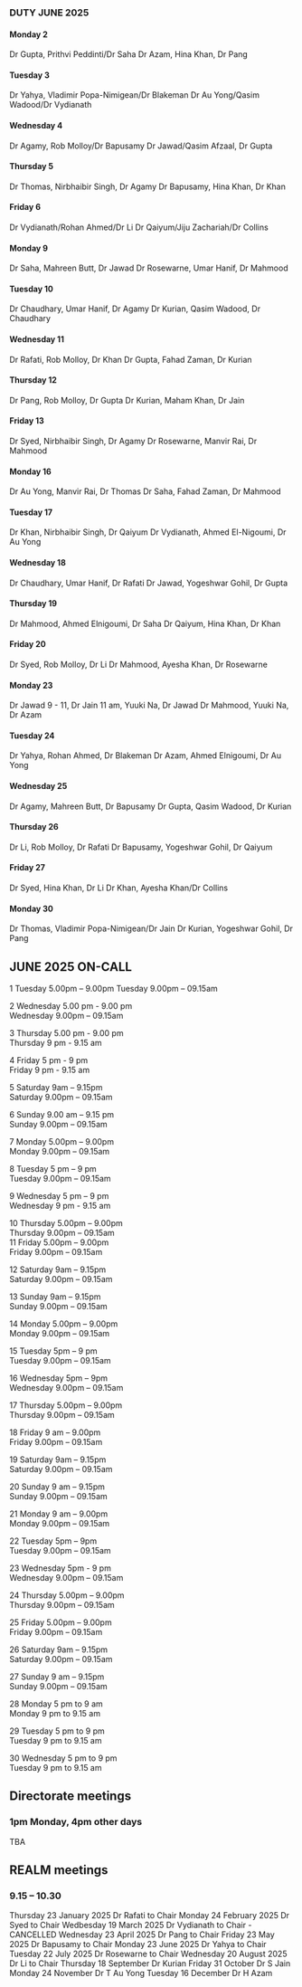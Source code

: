 

### DUTY JUNE 2025

#### Monday 2
Dr Gupta, Prithvi Peddinti/Dr Saha
Dr Azam, Hina Khan, Dr Pang

#### Tuesday 3
Dr Yahya, Vladimir Popa-Nimigean/Dr Blakeman
Dr Au Yong/Qasim Wadood/Dr Vydianath

#### Wednesday 4
Dr Agamy, Rob Molloy/Dr Bapusamy
Dr Jawad/Qasim Afzaal, Dr Gupta

#### Thursday 5
Dr Thomas, Nirbhaibir Singh, Dr Agamy
Dr Bapusamy, Hina Khan, Dr Khan

#### Friday 6
Dr Vydianath/Rohan Ahmed/Dr Li
Dr Qaiyum/Jiju Zachariah/Dr Collins

#### Monday 9
Dr Saha, Mahreen Butt, Dr Jawad
Dr Rosewarne, Umar Hanif, Dr Mahmood

#### Tuesday 10
Dr Chaudhary, Umar Hanif, Dr Agamy
Dr Kurian, Qasim Wadood, Dr Chaudhary

#### Wednesday 11
Dr Rafati, Rob Molloy, Dr Khan
Dr Gupta, Fahad Zaman, Dr Kurian

#### Thursday 12
Dr Pang, Rob Molloy, Dr Gupta
Dr Kurian, Maham Khan, Dr Jain

#### Friday 13
Dr Syed, Nirbhaibir Singh, Dr Agamy
Dr Rosewarne, Manvir Rai, Dr Mahmood

#### Monday 16
Dr Au Yong, Manvir Rai, Dr Thomas
Dr Saha, Fahad Zaman, Dr Mahmood

#### Tuesday 17
Dr Khan, Nirbhaibir Singh, Dr Qaiyum
Dr Vydianath, Ahmed El-Nigoumi, Dr Au Yong

#### Wednesday 18
Dr Chaudhary, Umar Hanif, Dr Rafati
Dr Jawad, Yogeshwar Gohil, Dr Gupta

#### Thursday 19
Dr Mahmood, Ahmed Elnigoumi, Dr Saha
Dr Qaiyum, Hina Khan, Dr Khan

#### Friday 20
Dr Syed, Rob Molloy, Dr Li
Dr Mahmood, Ayesha Khan, Dr Rosewarne

#### Monday 23
Dr Jawad 9 - 11, Dr Jain 11 am, Yuuki Na, Dr Jawad
Dr Mahmood, Yuuki Na, Dr Azam

#### Tuesday 24
Dr Yahya, Rohan Ahmed, Dr Blakeman
Dr Azam, Ahmed Elnigoumi, Dr Au Yong

#### Wednesday 25
Dr Agamy, Mahreen Butt, Dr Bapusamy
Dr Gupta, Qasim Wadood, Dr Kurian

#### Thursday 26
Dr Li, Rob Molloy, Dr Rafati
Dr Bapusamy, Yogeshwar Gohil, Dr Qaiyum

#### Friday 27
Dr Syed, Hina Khan, Dr Li
Dr Khan, Ayesha Khan/Dr Collins

#### Monday 30
Dr Thomas, Vladimir Popa-Nimigean/Dr Jain
Dr Kurian, Yogeshwar Gohil, Dr Pang



## JUNE 2025 ON-CALL

1	Tuesday		5.00pm – 9.00pm	
	Tuesday  	9.00pm – 09.15am	
 
2	Wednesday  5.00 pm - 9.00 pm 	
	Wednesday  9.00pm – 09.15am	

3	Thursday   5.00 pm - 9.00 pm	
	Thursday   9 pm - 9.15 am 	

4	Friday    5 pm - 9 pm 		
	Friday 	  9 pm - 9.15 am	

5	Saturday 9am – 9.15pm		
	Saturday 9.00pm – 09.15am	
  
6	Sunday 9.00 am – 9.15 pm	
	Sunday 9.00pm – 09.15am		
 
7	Monday 5.00pm – 9.00pm		
	Monday 9.00pm – 09.15am		
 
8	Tuesday 5 pm – 9 pm		
	Tuesday 9.00pm – 09.15am	
 
9	Wednesday 5 pm – 9 pm		
	Wednesday 9 pm - 9.15 am	
 
10	Thursday 5.00pm – 9.00pm	
	Thursday 9.00pm – 09.15am	
11	Friday 5.00pm – 9.00pm		
	Friday 9.00pm – 09.15am		
 
12	Saturday 9am – 9.15pm		
	Saturday 9.00pm – 09.15am	
 
13	Sunday 9am – 9.15pm			
	Sunday 9.00pm – 09.15am		
 
14	Monday 5.00pm – 9.00pm		
	Monday 9.00pm – 09.15am		
 
15	Tuesday 5pm – 9 pm 		
	Tuesday 9.00pm – 09.15am	
 
16	Wednesday 5pm – 9pm		
	Wednesday 9.00pm – 09.15am	
 
17	Thursday 5.00pm – 9.00pm	
	Thursday 9.00pm – 09.15am	
 
18	Friday 9 am – 9.00pm		
	Friday 9.00pm – 09.15am		
 
19	Saturday 9am – 9.15pm		
	Saturday 9.00pm – 09.15am	
 
20	Sunday 9 am – 9.15pm		
	Sunday 9.00pm – 09.15am		
 
21	Monday 9 am – 9.00pm		
	Monday 9.00pm – 09.15am		
 
22	Tuesday 5pm – 9pm		
	Tuesday 9.00pm – 09.15am	
 
23	Wednesday 5pm - 9 pm			
	Wednesday 9.00pm – 09.15am	
 
24	Thursday 5.00pm – 9.00pm	
	Thursday 9.00pm – 09.15am	
 
25	Friday 5.00pm – 9.00pm		
	Friday 9.00pm – 09.15am				

26	Saturday 9am – 9.15pm		
	Saturday 9.00pm – 09.15am	
 
27	Sunday 9 am – 9.15pm		
	Sunday 9.00pm – 09.15am		

28	Monday 5 pm to 9 am		
	Monday 9 pm to 9.15 am		

29	Tuesday 5 pm to 9 pm		
	Tuesday 9 pm to 9.15 am		

30	Wednesday 5 pm to 9 pm		
	Tuesday 9 pm to 9.15 am		

## Directorate meetings  
### 1pm Monday, 4pm other days

TBA

## REALM meetings
### 9.15 – 10.30

Thursday 23 January 2025	Dr Rafati to Chair
Monday 24 February 2025		Dr Syed to Chair
Wedbesday 19 March 2025		Dr Vydianath to Chair - CANCELLED 
Wednesday 23 April 2025		Dr Pang to Chair
Friday 23 May 2025		Dr Bapusamy to Chair
Monday 23 June 2025		Dr Yahya to Chair
Tuesday 22 July 2025		Dr Rosewarne to Chair
Wednesday 20 August 2025	Dr Li to Chair
Thursday 18 September		Dr Kurian
Friday 31 October		Dr S Jain
Monday 24 November		Dr T Au Yong
Tuesday 16 December		Dr H Azam
